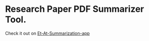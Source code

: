 # Research Paper PDF Summarizer Tool.


Check it out on [Et-At-Summarization-app](https://et-al-summarization-bot.streamlit.app/)
